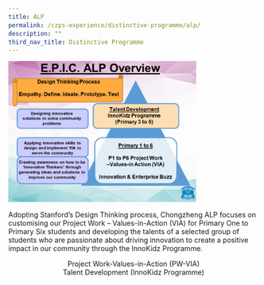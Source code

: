 ```yaml
---
title: ALP
permalink: /czps-experience/distinctive-programme/alp/
description: ""
third_nav_title: Distinctive Programme
---
```

<img style="width: 75%;" src="/images/alp.png" />
<p>Adopting Stanford&rsquo;s Design Thinking process, Chongzheng ALP focuses on customising our Project Work &ndash; Values-in-Action (VIA) for Primary One to Primary Six students and developing the talents of a selected group of students who are passionate about driving innovation to create a positive impact in our community through the InnoKidz Programme.</p>
<p style="text-align: center;">Project Work-Values-in-Action (PW-VIA)<br />Talent Development (InnoKidz Programme)</p>